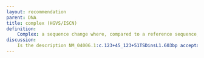 ```yaml
---
layout: recommendation
parent: DNA
title: complex (HGVS/ISCN)
definition: 
    Complex: a sequence change where, compared to a reference sequence, a range of changes occur that can not be described as one of the basic variant types (substitution, deletion, duplication, insertion, conversion, inversion, deletion-insertion, or repeated sequence).
discussion:
    Is the description NM_04006.1:c.123+45_123+51TSDinsL1.603bp acceptable (TSD = target site duplication, insL1 indicates the nature of the insert (L1, Alu or SVA), 603bp = the number of inserted base pairs)?: No, not realy, it is not exact. Following HGVS recommendations the description should be like NG_012232.1(NM_004006.1):c.123+45_123+51dupinsXXXXXX.x:g.393_1295. So give a genomic reference sequence to describe the intronic variant, use "dup" (not "TSD") and exactly describe the insertion, not like "insL1.603bp". In the example XXXXXX.x is a GenBank file (accession.version number) containing the inserted L1 sequence (nucleotides g.393_1295).
---
```

